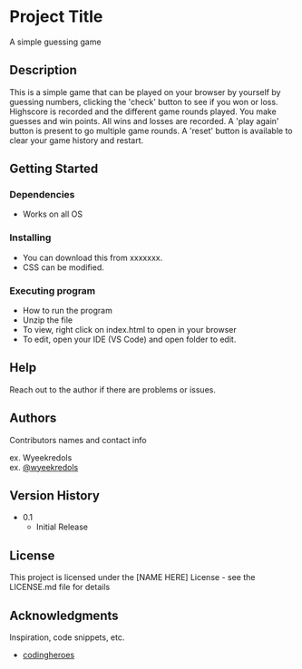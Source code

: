# Project Title

A simple guessing game

## Description

This is a simple game that can be played on your browser by yourself by guessing numbers, clicking the 'check' button to see if you won or loss. Highscore is recorded and the different game rounds played. You make guesses and win points. All wins and losses are recorded. A 'play again' button is present to go multiple game rounds. A 'reset' button is available to clear your game history and restart.

## Getting Started

### Dependencies

* Works on all OS

### Installing

* You can download this from xxxxxxx.
* CSS can be modified.

### Executing program

* How to run the program
* Unzip the file 
* To view, right click on index.html to open in your browser
* To edit, open your IDE (VS Code) and open folder to edit.

## Help

Reach out to the author if there are problems or issues.

## Authors

Contributors names and contact info

ex. Wyeekredols  
ex. [@wyeekredols](https://twitter.com/wyeekredols)

## Version History

* 0.1
    * Initial Release

## License

This project is licensed under the [NAME HERE] License - see the LICENSE.md file for details

## Acknowledgments

Inspiration, code snippets, etc.
* [codingheroes](https://codingheroes.io/)